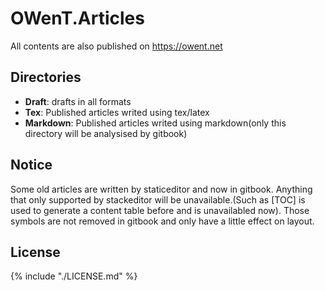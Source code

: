 OWenT.Articles
======

All contents are also published on https://owent.net

Directories
------
- **Draft**: drafts in all formats
- **Tex**: Published articles writed using tex/latex
- **Markdown**: Published articles writed using markdown(only this directory will be analysised by gitbook)

Notice
------
Some old articles are written by staticeditor and now in gitbook. Anything that only supported by stackeditor will be unavailable.(Such as [TOC] is used to generate a content table before and is unavailabled now). Those symbols are not removed in gitbook and only have a little effect on layout.

License
------

{% include "./LICENSE.md" %}
